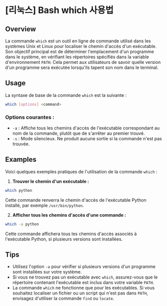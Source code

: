# [리눅스] Bash which 사용법

## Overview
La commande `which` est un outil en ligne de commande utilisé dans les systèmes Unix et Linux pour localiser le chemin d'accès d'un exécutable. Son objectif principal est de déterminer l'emplacement d'un programme dans le système, en vérifiant les répertoires spécifiés dans la variable d'environnement `PATH`. Cela permet aux utilisateurs de savoir quelle version d'un programme sera exécutée lorsqu'ils tapent son nom dans le terminal.

## Usage
La syntaxe de base de la commande `which` est la suivante :

```bash
which [options] <command>
```

### Options courantes :
- `-a` : Affiche tous les chemins d'accès de l'exécutable correspondant au nom de la commande, plutôt que de s'arrêter au premier trouvé.
- `-s` : Mode silencieux. Ne produit aucune sortie si la commande n'est pas trouvée.

## Examples
Voici quelques exemples pratiques de l'utilisation de la commande `which` :

1. **Trouver le chemin d'un exécutable :**

```bash
which python
```
Cette commande renverra le chemin d'accès de l'exécutable Python installé, par exemple `/usr/bin/python`.

2. **Afficher tous les chemins d'accès d'une commande :**

```bash
which -a python
```
Cette commande affichera tous les chemins d'accès associés à l'exécutable Python, si plusieurs versions sont installées.

## Tips
- Utilisez l'option `-a` pour vérifier si plusieurs versions d'un programme sont installées sur votre système.
- Si vous ne trouvez pas un exécutable avec `which`, assurez-vous que le répertoire contenant l'exécutable est inclus dans votre variable `PATH`.
- La commande `which` ne fonctionne que pour les exécutables. Si vous souhaitez localiser un fichier ou un script qui n'est pas dans `PATH`, envisagez d'utiliser la commande `find` ou `locate`.